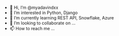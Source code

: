 - 👋 Hi, I’m @myadavindxx
- 👀 I’m interested in Python, Django
- 🌱 I’m currently learning REST API, Snowflake, Azure
- 💞️ I’m looking to collaborate on ...
- 📫 How to reach me ...

<!---
myadavindxx/myadavindxx is a ✨ special ✨ repository because its `README.md` (this file) appears on your GitHub profile.
You can click the Preview link to take a look at your changes.
--->

